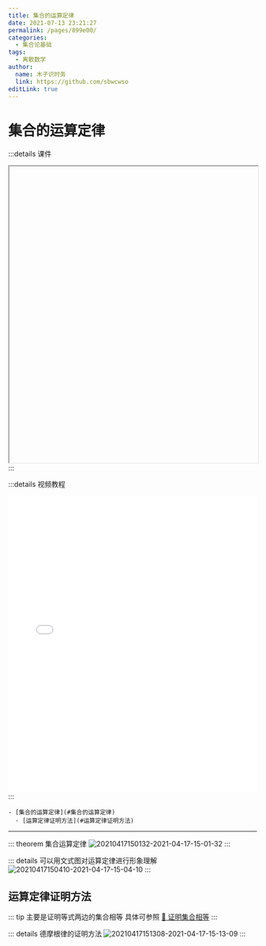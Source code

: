 ```yaml
---
title: 集合的运算定律
date: 2021-07-13 23:21:27
permalink: /pages/899e00/
categories: 
  - 集合论基础
tags: 
  - 离散数学
author: 
  name: 木子识时务
  link: https://github.com/sbwcwso
editLink: true
---
```

# 集合的运算定律


:::details 课件
<iframe :src="$withBase('/pdf/离散数学/1_4_law%20and%20proof.pdf')" width="100%" height="600"></iframe>
:::

:::details 视频教程
<iframe width="100%" height="600" src="//player.bilibili.com/player.html?aid=26584665&bvid=BV1cs411H7sz&cid=45594263&page=4" scrolling="no" border="0" frameborder="no" framespacing="0" allowfullscreen="true"> </iframe>
:::


```markmap
- [集合的运算定律](#集合的运算定律)
  - [运算定律证明方法](#运算定律证明方法)
```

---

::: theorem 集合运算定律
![20210417150132-2021-04-17-15-01-32](https://cdn.jsdelivr.net/gh/sbwcwso/PicBed@master/20210417150132-2021-04-17-15-01-32.png)
:::

::: details 可以用文式图对运算定律进行形象理解
![20210417150410-2021-04-17-15-04-10](https://cdn.jsdelivr.net/gh/sbwcwso/PicBed@master/20210417150410-2021-04-17-15-04-10.png)
:::

## 运算定律证明方法

::: tip 主要是证明等式两边的集合相等
具体可参照 [🔗 证明集合相等](/pages/7968e2/#证明集合相等)
:::

::: details 德摩根律的证明方法
![20210417151308-2021-04-17-15-13-09](https://cdn.jsdelivr.net/gh/sbwcwso/PicBed@master/20210417151308-2021-04-17-15-13-09.png)
:::
